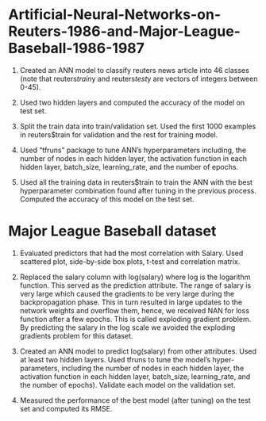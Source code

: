 # Artificial-Neural-Networks-on-Reuters-1986-and-Major-League-Baseball-1986-1987

1) Created an ANN model to classify reuters news article into 46 classes (note that reuters$train$y and reuters$test$y are vectors of integers between 0-45). 

2) Used two hidden layers and computed the accuracy of the model on test set. 

3) Split the train data into train/validation set. Used the first 1000 examples in reuters$train for validation and the rest for training model. 

4) Used “tfruns” package to tune ANN’s hyperparameters including, the number of nodes in each hidden layer, the activation function in each hidden layer, batch_size, learning_rate, and the number of epochs.

5) Used all the training data in reuters$train to train the ANN with the best hyperparameter combination found after tuning in the previous process. Computed the accuracy of this model on the test set.

# Major League Baseball dataset

1) Evaluated predictors that had the most correlation with Salary. Used scattered plot, side-by-side box plots, t-test and correlation matrix.

2) Replaced the salary column with log(salary) where log is the logarithm function. This served as the prediction attribute. The range of salary is very large which caused the gradients to be very large during the backpropagation phase. This in turn resulted in large updates to the network weights and overflow them, hence, we received NAN for loss function after a few epochs. This is called exploding gradient problem. By predicting the salary in the log scale we avoided the exploding gradients problem for this dataset.

3) Created an ANN model to predict log(salary) from other attributes. Used at least two hidden layers. Used tfruns to tune the model’s hyper-parameters, including the number of nodes in each hidden layer, the activation function in each hidden layer, batch_size, learning_rate, and the number of epochs). Validate each model on the validation set.

4) Measured the performance of the best model (after tuning) on the test set and computed its RMSE.
